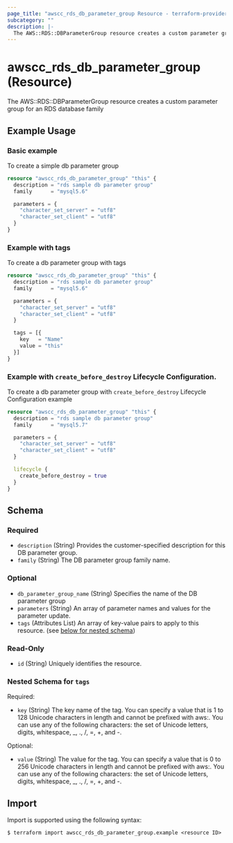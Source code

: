 ```yaml
---
page_title: "awscc_rds_db_parameter_group Resource - terraform-provider-awscc"
subcategory: ""
description: |-
  The AWS::RDS::DBParameterGroup resource creates a custom parameter group for an RDS database family
---
```


# awscc_rds_db_parameter_group (Resource)

The AWS::RDS::DBParameterGroup resource creates a custom parameter group for an RDS database family

## Example Usage

### Basic example
To create a simple db parameter group
```terraform
resource "awscc_rds_db_parameter_group" "this" {
  description = "rds sample db parameter group"
  family      = "mysql5.6"

  parameters = {
    "character_set_server" = "utf8"
    "character_set_client" = "utf8"
  }
}
```

### Example with tags
To create a db parameter group with tags
```terraform
resource "awscc_rds_db_parameter_group" "this" {
  description = "rds sample db parameter group"
  family      = "mysql5.6"

  parameters = {
    "character_set_server" = "utf8"
    "character_set_client" = "utf8"
  }

  tags = [{
    key   = "Name"
    value = "this"
  }]
}
```

### Example with `create_before_destroy` Lifecycle Configuration.
To create a db parameter group with `create_before_destroy` Lifecycle Configuration example
```terraform
resource "awscc_rds_db_parameter_group" "this" {
  description = "rds sample db parameter group"
  family      = "mysql5.7"

  parameters = {
    "character_set_server" = "utf8"
    "character_set_client" = "utf8"
  }

  lifecycle {
    create_before_destroy = true
  }
}
```

<!-- schema generated by tfplugindocs -->
## Schema

### Required

- `description` (String) Provides the customer-specified description for this DB parameter group.
- `family` (String) The DB parameter group family name.

### Optional

- `db_parameter_group_name` (String) Specifies the name of the DB parameter group
- `parameters` (String) An array of parameter names and values for the parameter update.
- `tags` (Attributes List) An array of key-value pairs to apply to this resource. (see [below for nested schema](#nestedatt--tags))

### Read-Only

- `id` (String) Uniquely identifies the resource.

<a id="nestedatt--tags"></a>
### Nested Schema for `tags`

Required:

- `key` (String) The key name of the tag. You can specify a value that is 1 to 128 Unicode characters in length and cannot be prefixed with aws:. You can use any of the following characters: the set of Unicode letters, digits, whitespace, _, ., /, =, +, and -.

Optional:

- `value` (String) The value for the tag. You can specify a value that is 0 to 256 Unicode characters in length and cannot be prefixed with aws:. You can use any of the following characters: the set of Unicode letters, digits, whitespace, _, ., /, =, +, and -.

## Import

Import is supported using the following syntax:

```shell
$ terraform import awscc_rds_db_parameter_group.example <resource ID>
```
